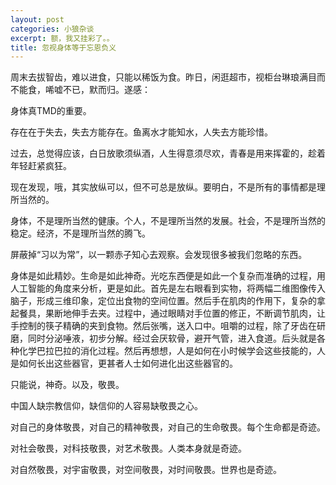 ```yaml
---
layout: post
categories: 小狼杂谈
excerpt: 额，我又挂彩了。。
title: 忽视身体等于忘恩负义
---
```


周末去拔智齿，难以进食，只能以稀饭为食。昨日，闲逛超市，视柜台琳琅满目而不能食，唏嘘不已，默而归。遂感：

身体真TMD的重要。

存在在于失去，失去方能存在。鱼离水才能知水，人失去方能珍惜。

过去，总觉得应该，白日放歌须纵酒，人生得意须尽欢，青春是用来挥霍的，趁着年轻赶紧疯狂。

现在发现，哦，其实放纵可以，但不可总是放纵。要明白，不是所有的事情都是理所当然的。

身体，不是理所当然的健康。个人，不是理所当然的发展。社会，不是理所当然的稳定。经济，不是理所当然的腾飞。

屏蔽掉“习以为常”，以一颗赤子知心去观察。会发现很多被我们忽略的东西。

身体是如此精妙。生命是如此神奇。光吃东西便是如此一个复杂而准确的过程，用人工智能的角度来分析，更是如此。首先是左右眼看到实物，将两幅二维图像传入脑子，形成三维印象，定位出食物的空间位置。然后手在肌肉的作用下，复杂的拿起餐具，果断地伸手去夹。过程中，通过眼睛对手位置的修正，不断调节肌肉，让手控制的筷子精确的夹到食物。然后张嘴，送入口中。咀嚼的过程，除了牙齿在研磨，同时分泌唾液，初步分解。经过会厌软骨，避开气管，进入食道。后头就是各种化学巴拉巴拉的消化过程。然后再想想，人是如何在小时候学会这些技能的，人是如何长出这些器官，更甚者人士如何进化出这些器官的。

只能说，神奇。以及，敬畏。

中国人缺宗教信仰，缺信仰的人容易缺敬畏之心。

对自己的身体敬畏，对自己的精神敬畏，对自己的生命敬畏。每个生命都是奇迹。

对社会敬畏，对科技敬畏，对艺术敬畏。人类本身就是奇迹。

对自然敬畏，对宇宙敬畏，对空间敬畏，对时间敬畏。世界也是奇迹。
